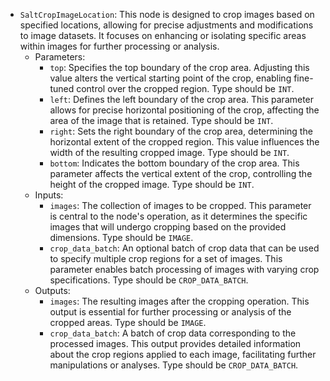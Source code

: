 - `SaltCropImageLocation`: This node is designed to crop images based on specified locations, allowing for precise adjustments and modifications to image datasets. It focuses on enhancing or isolating specific areas within images for further processing or analysis.
    - Parameters:
        - `top`: Specifies the top boundary of the crop area. Adjusting this value alters the vertical starting point of the crop, enabling fine-tuned control over the cropped region. Type should be `INT`.
        - `left`: Defines the left boundary of the crop area. This parameter allows for precise horizontal positioning of the crop, affecting the area of the image that is retained. Type should be `INT`.
        - `right`: Sets the right boundary of the crop area, determining the horizontal extent of the cropped region. This value influences the width of the resulting cropped image. Type should be `INT`.
        - `bottom`: Indicates the bottom boundary of the crop area. This parameter affects the vertical extent of the crop, controlling the height of the cropped image. Type should be `INT`.
    - Inputs:
        - `images`: The collection of images to be cropped. This parameter is central to the node's operation, as it determines the specific images that will undergo cropping based on the provided dimensions. Type should be `IMAGE`.
        - `crop_data_batch`: An optional batch of crop data that can be used to specify multiple crop regions for a set of images. This parameter enables batch processing of images with varying crop specifications. Type should be `CROP_DATA_BATCH`.
    - Outputs:
        - `images`: The resulting images after the cropping operation. This output is essential for further processing or analysis of the cropped areas. Type should be `IMAGE`.
        - `crop_data_batch`: A batch of crop data corresponding to the processed images. This output provides detailed information about the crop regions applied to each image, facilitating further manipulations or analyses. Type should be `CROP_DATA_BATCH`.
